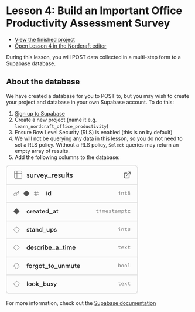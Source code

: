 # Lesson 4: Build an Important Office Productivity Assessment Survey

- [View the finished project](https://productivity.toddle.site/)
- [Open Lesson 4 in the Nordcraft editor](https://editor.nordcraft.com/projects/productivity/branches/main/components/HomePage)

During this lesson, you will POST data collected in a multi-step form to a Supabase database.

## About the database

We have created a database for you to POST to, but you may wish to create your project and database in your own Supabase account. To do this:

1. [Sign up to Supabase](https://supabase.com/dashboard/sign-up)
1. Create a new project (name it e.g. `learn_nordcraft_office_productivity`)
1. Ensure Row Level Security (RLS) is enabled (this is on by default)
1. We will not be querying any data in this lesson, so you do not need to set a RLS policy. Without a RLS policy, `Select` queries may return an empty array of results.
1. Add the following columns to the database:

![Supabase table schema](supabase_table_schema.png)

For more information, check out the [Supabase documentation](https://supabase.com/docs/guides/database/overview)